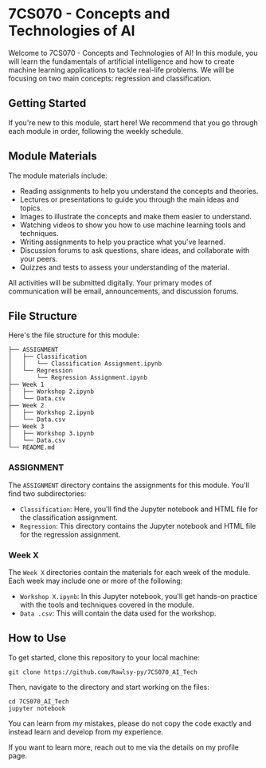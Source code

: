 # 7CS070 - Concepts and Technologies of AI

Welcome to 7CS070 - Concepts and Technologies of AI! In this module, you will learn the fundamentals of artificial intelligence and how to create machine learning applications to tackle real-life problems. We will be focusing on two main concepts: regression and classification.

## Getting Started

If you're new to this module, start here! We recommend that you go through each module in order, following the weekly schedule.

## Module Materials

The module materials include:

- Reading assignments to help you understand the concepts and theories.
- Lectures or presentations to guide you through the main ideas and topics.
- Images to illustrate the concepts and make them easier to understand.
- Watching videos to show you how to use machine learning tools and techniques.
- Writing assignments to help you practice what you've learned.
- Discussion forums to ask questions, share ideas, and collaborate with your peers.
- Quizzes and tests to assess your understanding of the material.

All activities will be submitted digitally. Your primary modes of communication will be email, announcements, and discussion forums.

## File Structure

Here's the file structure for this module:
```
├── ASSIGNMENT
│   ├── Classification
│   │   └── Classification Assignment.ipynb
│   └── Regression
│       └── Regression Assignment.ipynb
├── Week 1
│   ├── Workshop 2.ipynb
│   └── Data.csv
├── Week 2
│   ├── Workshop 2.ipynb
│   └── Data.csv
├── Week 3
│   ├── Workshop 3.ipynb
│   └── Data.csv
└── README.md
```

### ASSIGNMENT

The `ASSIGNMENT` directory contains the assignments for this module. You'll find two subdirectories:

- `Classification`: Here, you'll find the Jupyter notebook and HTML file for the classification assignment.
- `Regression`: This directory contains the Jupyter notebook and HTML file for the regression assignment.

### Week X

The `Week X` directories contain the materials for each week of the module. Each week may include one or more of the following:

- `Workshop X.ipynb`: In this Jupyter notebook, you'll get hands-on practice with the tools and techniques covered in the module.
- `Data .csv`: This will contain the data used for the workshop.

## How to Use

To get started, clone this repository to your local machine:
```shell
git clone https://github.com/Rawlsy-py/7CS070_AI_Tech
```

Then, navigate to the directory and start working on the files:

```shell
cd 7CS070_AI_Tech
jupyter notebook
```

You can learn from my mistakes, please do not copy the code exactly and instead learn and develop from my experience.

If you want to learn more, reach out to me via the details on my profile page.